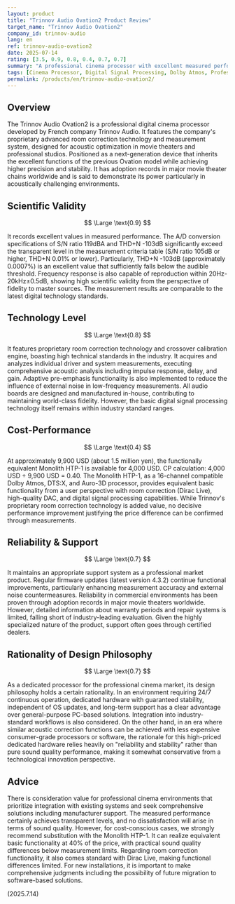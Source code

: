 ```yaml
---
layout: product
title: "Trinnov Audio Ovation2 Product Review"
target_name: "Trinnov Audio Ovation2"
company_id: trinnov-audio
lang: en
ref: trinnov-audio-ovation2
date: 2025-07-14
rating: [3.5, 0.9, 0.8, 0.4, 0.7, 0.7]
summary: "A professional cinema processor with excellent measured performance and advanced room correction technology, but faces cost-performance challenges with 2.5x the price compared to the functionally equivalent Monolith HTP-1."
tags: [Cinema Processor, Digital Signal Processing, Dolby Atmos, Professional, Room correction]
permalink: /products/en/trinnov-audio-ovation2/
---
```

## Overview

The Trinnov Audio Ovation2 is a professional digital cinema processor developed by French company Trinnov Audio. It features the company's proprietary advanced room correction technology and measurement system, designed for acoustic optimization in movie theaters and professional studios. Positioned as a next-generation device that inherits the excellent functions of the previous Ovation model while achieving higher precision and stability. It has adoption records in major movie theater chains worldwide and is said to demonstrate its power particularly in acoustically challenging environments.

## Scientific Validity

$$ \Large \text{0.9} $$

It records excellent values in measured performance. The A/D conversion specifications of S/N ratio 119dBA and THD+N -103dB significantly exceed the transparent level in the measurement criteria table (S/N ratio 105dB or higher, THD+N 0.01% or lower). Particularly, THD+N -103dB (approximately 0.0007%) is an excellent value that sufficiently falls below the audible threshold. Frequency response is also capable of reproduction within 20Hz-20kHz±0.5dB, showing high scientific validity from the perspective of fidelity to master sources. The measurement results are comparable to the latest digital technology standards.

## Technology Level

$$ \Large \text{0.8} $$

It features proprietary room correction technology and crossover calibration engine, boasting high technical standards in the industry. It acquires and analyzes individual driver and system measurements, executing comprehensive acoustic analysis including impulse response, delay, and gain. Adaptive pre-emphasis functionality is also implemented to reduce the influence of external noise in low-frequency measurements. All audio boards are designed and manufactured in-house, contributing to maintaining world-class fidelity. However, the basic digital signal processing technology itself remains within industry standard ranges.

## Cost-Performance

$$ \Large \text{0.4} $$

At approximately 9,900 USD (about 1.5 million yen), the functionally equivalent Monolith HTP-1 is available for 4,000 USD. CP calculation: 4,000 USD ÷ 9,900 USD = 0.40. The Monolith HTP-1, as a 16-channel compatible Dolby Atmos, DTS:X, and Auro-3D processor, provides equivalent basic functionality from a user perspective with room correction (Dirac Live), high-quality DAC, and digital signal processing capabilities. While Trinnov's proprietary room correction technology is added value, no decisive performance improvement justifying the price difference can be confirmed through measurements.

## Reliability & Support

$$ \Large \text{0.7} $$

It maintains an appropriate support system as a professional market product. Regular firmware updates (latest version 4.3.2) continue functional improvements, particularly enhancing measurement accuracy and external noise countermeasures. Reliability in commercial environments has been proven through adoption records in major movie theaters worldwide. However, detailed information about warranty periods and repair systems is limited, falling short of industry-leading evaluation. Given the highly specialized nature of the product, support often goes through certified dealers.

## Rationality of Design Philosophy

$$ \Large \text{0.7} $$

As a dedicated processor for the professional cinema market, its design philosophy holds a certain rationality. In an environment requiring 24/7 continuous operation, dedicated hardware with guaranteed stability, independent of OS updates, and long-term support has a clear advantage over general-purpose PC-based solutions. Integration into industry-standard workflows is also considered. On the other hand, in an era where similar acoustic correction functions can be achieved with less expensive consumer-grade processors or software, the rationale for this high-priced dedicated hardware relies heavily on "reliability and stability" rather than pure sound quality performance, making it somewhat conservative from a technological innovation perspective.

## Advice

There is consideration value for professional cinema environments that prioritize integration with existing systems and seek comprehensive solutions including manufacturer support. The measured performance certainly achieves transparent levels, and no dissatisfaction will arise in terms of sound quality. However, for cost-conscious cases, we strongly recommend substitution with the Monolith HTP-1. It can realize equivalent basic functionality at 40% of the price, with practical sound quality differences below measurement limits. Regarding room correction functionality, it also comes standard with Dirac Live, making functional differences limited. For new installations, it is important to make comprehensive judgments including the possibility of future migration to software-based solutions.

(2025.7.14)